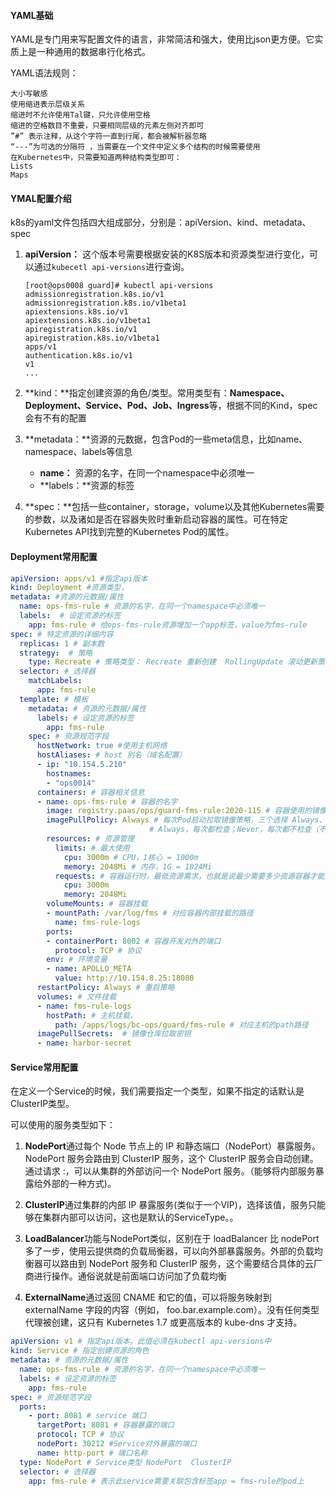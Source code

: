 #### YAML基础

YAML是专门用来写配置文件的语言，非常简洁和强大，使用比json更方便。它实质上是一种通用的数据串行化格式。

YAML语法规则：

```
大小写敏感
使用缩进表示层级关系
缩进时不允许使用Tal键，只允许使用空格
缩进的空格数目不重要，只要相同层级的元素左侧对齐即可
”#” 表示注释，从这个字符一直到行尾，都会被解析器忽略　
“---”为可选的分隔符 ，当需要在一个文件中定义多个结构的时候需要使用
在Kubernetes中，只需要知道两种结构类型即可：
Lists
Maps
```

#### YMAL配置介绍

k8s的yaml文件包括四大组成部分，分别是：apiVersion、kind、metadata、spec

1. **apiVersion：** 这个版本号需要根据安装的K8S版本和资源类型进行变化，可以通过`kubecetl api-versions`进行查询。

   ```shell
   [root@ops0008 guard]# kubectl api-versions
   admissionregistration.k8s.io/v1
   admissionregistration.k8s.io/v1beta1
   apiextensions.k8s.io/v1
   apiextensions.k8s.io/v1beta1
   apiregistration.k8s.io/v1
   apiregistration.k8s.io/v1beta1
   apps/v1
   authentication.k8s.io/v1
   v1
   ...
   ```

2. **kind：**指定创建资源的角色/类型。常用类型有：**Namespace、Deployment、Service、Pod、Job、Ingress**等，根据不同的Kind，spec会有不有的配置

3. **metadata：**资源的元数据，包含Pod的一些meta信息，比如name、namespace、labels等信息

   - **name：** 资源的名字，在同一个namespace中必须唯一
   - **labels：**资源的标签

4. **spec：**包括一些container，storage，volume以及其他Kubernetes需要的参数，以及诸如是否在容器失败时重新启动容器的属性。可在特定Kubernetes API找到完整的Kubernetes Pod的属性。

#### Deployment常用配置

```yaml
apiVersion: apps/v1 #指定api版本
kind: Deployment #资源类型，
metadata: #资源的元数据/属性   
  name: ops-fms-rule # 资源的名字，在同一个namespace中必须唯一
  labels:  # 设定资源的标签
    app: fms-rule # 给ops-fms-rule资源增加一个app标签，value为fms-rule
spec: # 特定资源的详细内容
  replicas: 1 # 副本数
  strategy:  # 策略
    type: Recreate # 策略类型： Recreate 重新创建  RollingUpdate 滚动更新策略
  selector: # 选择器
    matchLabels:
      app: fms-rule
  template: # 模板
    metadata: # 资源的元数据/属性
      labels: # 设定资源的标签
        app: fms-rule
    spec: # 资源规范字段
      hostNetwork: true #使用主机网络
      hostAliases: # host 别名（域名配置）
      - ip: "10.154.5.210"
        hostnames:
        - "ops0014"
      containers: # 容器相关信息
      - name: ops-fms-rule # 容器的名字 
        image: registry.paas/ops/guard-fms-rule:2020-115 # 容器使用的镜像地址 
        imagePullPolicy: Always # 每次Pod启动拉取镜像策略，三个选择 Always、Never、IfNotPresent
                               # Always，每次都检查；Never，每次都不检查（不管本地是否有）；IfNotPresent，如果本地有就不检查，如果没有就拉取 
        resources: # 资源管理
          limits: # 最大使用
            cpu: 3000m # CPU，1核心 = 1000m
            memory: 2048Mi # 内存，1G = 1024Mi
          requests: # 容器运行时，最低资源需求，也就是说最少需要多少资源容器才能正常运行
            cpu: 3000m
            memory: 2048Mi
        volumeMounts: # 容器挂载
        - mountPath: /var/log/fms # 对应容器内部挂载的路径
          name: fms-rule-logs
        ports:
        - containerPort: 8002 # 容器开发对外的端口
          protocol: TCP # 协议
        env: # 环境变量
        - name: APOLLO_META
          value: http://10.154.8.25:18080
      restartPolicy: Always # 重启策略
      volumes: # 文件挂载
      - name: fms-rule-logs
        hostPath: # 主机挂载，
          path: /apps/logs/bc-ops/guard/fms-rule # 对应主机的path路径
      imagePullSecrets:  # 镜像仓库拉取密钥
      - name: harbor-secret
```

#### Service常用配置

在定义一个Service的时候，我们需要指定一个类型，如果不指定的话默认是ClusterIP类型。

可以使用的服务类型如下：

1. **NodePort**通过每个 Node 节点上的 IP 和静态端口（NodePort）暴露服务。NodePort 服务会路由到 ClusterIP 服务，这个 ClusterIP 服务会自动创建。通过请求 :，可以从集群的外部访问一个 NodePort 服务。（能够将内部服务暴露给外部的一种方式)。

2. **ClusterIP**通过集群的内部 IP 暴露服务(类似于一个VIP)，选择该值，服务只能够在集群内部可以访问，这也是默认的ServiceType。。

3. **LoadBalancer**功能与NodePort类似，区别在于 loadBalancer 比 nodePort 多了一步，使用云提供商的负载局衡器，可以向外部暴露服务。外部的负载均衡器可以路由到 NodePort 服务和 ClusterIP 服务，这个需要结合具体的云厂商进行操作。通俗说就是前面端口访问加了负载均衡
4. **ExternalName**通过返回 CNAME 和它的值，可以将服务映射到 externalName 字段的内容（例如， foo.bar.example.com）。没有任何类型代理被创建，这只有 Kubernetes 1.7 或更高版本的 kube-dns 才支持。

```yaml
apiVersion: v1 # 指定api版本，此值必须在kubectl api-versions中 
kind: Service # 指定创建资源的角色
metadata: # 资源的元数据/属性
  name: ops-fms-rule # 资源的名字，在同一个namespace中必须唯一
  labels: # 设定资源的标签
    app: fms-rule
spec: # 资源规范字段
  ports:
    - port: 8081 # service 端口
      targetPort: 8081 # 容器暴露的端口
      protocol: TCP # 协议
      nodePort: 30212 #Service对外暴露的端口
      name: http-port # 端口名称
  type: NodePort # Service类型 NodePort  ClusterIP
  selector: # 选择器 
    app: fms-rule # 表示此service需要关联包含标签app = fms-rule的pod上
    
```



